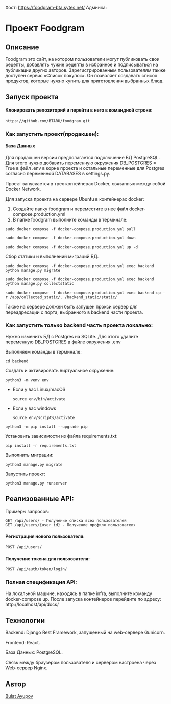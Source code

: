 Хост: https://foodgram-bta.sytes.net/
Админка:

#  Проект Foodgram

## Описание

Foodgram это сайт, на котором пользователи могут публиковать свои рецепты, добавлять чужие рецепты в избранное и подписываться на публикации других авторов.
Зарегистрированным пользователям также доступен сервис «Список покупок». Он позволяет создавать список продуктов, которые нужно купить для приготовления выбранных блюд.

## Запуск проекта

#### Клонировать репозиторий и перейти в него в командной строке:

```
https://github.com/BTARU/foodgram.git
```

### Как запустить проект(продакшен):

#### База Данных

Для продакшен версии предполагается подключение БД PostgreSQL. Для этого нужно добавить переменную окружения DB_POSTGRES = True в файл .env в корне проекта и остальные переменные для Postgres согласно переменной DATABASES в settings.py.

Проект запускается в трех контейнерах Docker, связанных между собой Docker Network.

Для запуска проекта на сервере Ubuntu в контейнерах docker:
1) Создайте папку foodgram и переместите в нее файл docker-compose.production.yml
2) В папке foodgram выполните команды в терминале:

```
sudo docker compose -f docker-compose.production.yml pull
```

```
sudo docker compose -f docker-compose.production.yml down
```

```
sudo docker compose -f docker-compose.production.yml up -d
```

Сбор статики и выполнений миграций БД.

```
sudo docker compose -f docker-compose.production.yml exec backend python manage.py migrate
```

```
sudo docker compose -f docker-compose.production.yml exec backend python manage.py collectstatic
```

```
sudo docker compose -f docker-compose.production.yml exec backend cp -r /app/collected_static/. /backend_static/static/
```

Также на сервере должен быть запущен прокси сервер для переадресации с порта, выбранного в backend части проекта.

### Как запустить только backend часть проекта локально:

Нужно изменить БД с Postgres на SQLite. Для этого удалите переменную DB_POSTGRES в файле окружения .env

Выполняем команды в терминале:

```
cd backend
```

Cоздать и активировать виртуальное окружение:

```
python3 -m venv env
```

* Если у вас Linux/macOS

    ```
    source env/bin/activate
    ```

* Если у вас windows

    ```
    source env/scripts/activate
    ```

```
python3 -m pip install --upgrade pip
```

Установить зависимости из файла requirements.txt:

```
pip install -r requirements.txt
```

Выполнить миграции:

```
python3 manage.py migrate
```

Запустить проект:

```
python3 manage.py runserver
```

## Реализованные API:
Примеры запросов:

```
GET /api/users/ - Получение списка всех пользователей
GET /api/users/{user_id} - Получение профиля пользователя
```

#### Регистрация нового пользователя:
```
POST /api/users/
```

#### Получение токена для пользователя:
```
POST /api/auth/token/login/
```

### Полная спецификация API:

На локальной машине, находясь в папке infra, выполните команду docker-compose up.
После запуска контейнеров перейдите по адресу: http://localhost/api/docs/

## Технологии

Backend: Django Rest Framework, запущенный на web-сервере Gunicorn.

Frontend: React.

База Данных: PostgreSQL.

Связь между браузером пользователя и сервером настроена через Web-сервер Nginx.

## Автор

[Bulat Ayupov](https://github.com/BTARU)